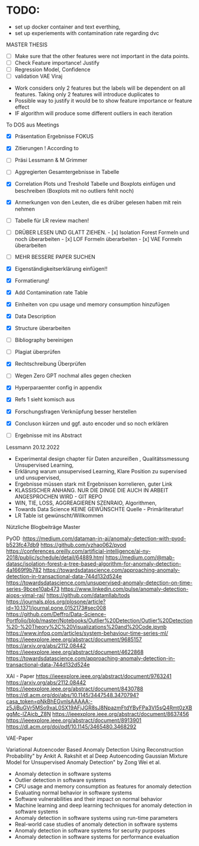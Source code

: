# TODO:

- set up docker container and text everthing, 
- set up experiements with contamination rate regarding dvc

MASTER THESIS

- [ ] Make sure that the other features were not important in the data points.
- [ ] Check Feature importance! Justify 
- [ ] Regression Model, Confidence 
- [ ] validation VAE
Viraj
- Work considers only 2 features but the labels will be dependent on all features. Taking only 2 features will introduce duplicates to 
- Possible way to justify it would be to show feature importance or feature effect
- IF algorithm will produce some different outliers in each iteration

To DOS aus Meetings
- [x] Präsentation Ergebnisse FOKUS 
- [x] Zitierungen ! According to 
- [ ] Präsi Lessmann & M Grimmer
- [ ] Aggregierten Gesamtergebnisse in Tabelle
- [x] Correlation Plots und Treshold Tabelle und Boxplots einfügen und beschreiben (Boxplots mit no outliers fehlt noch)
- [x] Anmerkungen von den Leuten, die es drüber gelesen haben mit rein nehmen 
- [ ] Tabelle für LR review machen!
- [ ] DRÜBER LESEN UND GLATT ZIEHEN.
      - [x] Isolation Forest Formeln und noch überarbeiten
      - [x] LOF Formeln überarbeiten 
      - [x] VAE Formeln überarbeiten 
- [ ] MEHR BESSERE PAPER SUCHEN
- [x] Eigenständigkeitserklärung einfügen!!
- [x] Formatierung!
- [x] Add Contamination rate Table
- [x] Einheiten von cpu usage und memory consumption hinzufügen
- [x] Data Description
- [x] Structure überarbeiten
- [ ] Bibliography bereinigen
- [ ] Plagiat überprüfen
- [x] Rechtschreibung Überprüfen
- [ ] Wegen Zero GPT nochmal alles gegen checken
- [x] Hyperparaemter config in appendix 
- [x] Refs 1 sieht komisch aus
- [x] Forschungsfragen Verknüpfung besser herstellen
- [x] Concluson kürzen und ggf. auto encoder und so noch erklären
- [ ] Ergebnisse mit ins Abstract




Lessmann 20.12.2022

-  Experimental design chapter für Daten anzureißen , Qualitätssmessung Unsupervised Learning,
- Erklärung warum unsupervised Learning, Klare Position zu supervised und unsupervised, 
- Ergebnisse müssen stark mit Ergebnissen korrelieren, guter Link
- KLASSISCHER ANHANG. NUR DIE DINGE DIE AUCH IN ARBEIT ANGESPROCHEN WIRD - GIT REPO 
- WIN, TIE, LOSS, AGGREAGIEREN SZENRAIO, Algorithmen, 
- Towards Data Science KEINE GEWÜNSCHTE Quelle - Primärliteratur!  
- LR Table ist gewünscht/Willkommen 

Nützliche Blogbeiträge Master

PyOD :https://medium.com/dataman-in-ai/anomaly-detection-with-pyod-b523fc47db9
https://github.com/yzhao062/pyod
https://conferences.oreilly.com/artificial-intelligence/ai-ny-2018/public/schedule/detail/64889.html
https://medium.com/@mab-datasc/isolation-forest-a-tree-based-algorithm-for-anomaly-detection-4a1669f9b782 
https://towardsdatascience.com/approaching-anomaly-detection-in-transactional-data-744d132d524e
https://towardsdatascience.com/unsupervised-anomaly-detection-on-time-series-9bcee10ab473
https://www.linkedin.com/pulse/anomaly-detection-aiops-vimal-raj/
https://github.com/datamllab/tods
https://journals.plos.org/plosone/article?id=10.1371/journal.pone.0152173#sec008    
https://github.com/Deffro/Data-Science-Portfolio/blob/master/Notebooks/Outlier%20Detection/Outlier%20Detection%20-%20Theory%2C%20Visualizations%20and%20Code.ipynb
https://www.infoq.com/articles/system-behaviour-time-series-ml/
https://ieeexplore.ieee.org/abstract/document/9685157
https://arxiv.org/abs/2112.08442
https://ieeexplore.ieee.org/abstract/document/4622868
https://towardsdatascience.com/approaching-anomaly-detection-in-transactional-data-744d132d524e

XAI - Paper
https://ieeexplore.ieee.org/abstract/document/9763241
https://arxiv.org/abs/2112.08442
https://ieeexplore.ieee.org/abstract/document/8430788
https://dl.acm.org/doi/abs/10.1145/3447548.3470794?casa_token=pNkBhEGvnlsAAAAA:-z5JjBuGVr5MSo9xaL0SX19AFjJGR8sJ8NpazmFtdYByFPa3VI5sQ4Rmt0zXBggMc-lZAicb_Z8N
https://ieeexplore.ieee.org/abstract/document/8637456
https://ieeexplore.ieee.org/abstract/document/8913901
https://dl.acm.org/doi/pdf/10.1145/3465480.3468292

VAE-Paper

Variational Autoencoder Based Anomaly Detection Using Reconstruction Probability" by Ankit A. Rakshit et al
Deep Autoencoding Gaussian Mixture Model for Unsupervised Anomaly Detection" by Zong Wei et al.

* Anomaly detection in software systems
* Outlier detection in software systems
* CPU usage and memory consumption as features for anomaly detection
* Evaluating normal behavior in software systems
* Software vulnerabilities and their impact on normal behavior
* Machine learning and deep learning techniques for anomaly detection in software systems
* Anomaly detection in software systems using run-time parameters
* Real-world case studies of anomaly detection in software systems
* Anomaly detection in software systems for security purposes
* Anomaly detection in software systems for performance evaluation
